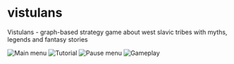 # vistulans
 Vistulans - graph-based strategy game about west slavic tribes with myths, legends and fantasy stories

![Main menu](https://i.imgur.com/UFLncyH.png)
![Tutorial](https://i.imgur.com/yzmk4yJ.png)
![Pause menu](https://i.imgur.com/CB1ORYF.png)
![Gameplay](https://i.imgur.com/9TxQ9O8.png)
